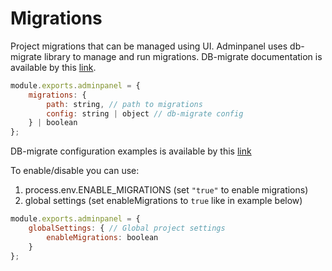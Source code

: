 # Migrations
Project migrations that can be managed using UI. Adminpanel uses db-migrate library
to manage and run migrations. DB-migrate documentation is available by this [link](https://db-migrate.readthedocs.io/en/latest/).

```javascript
module.exports.adminpanel = {
    migrations: {
        path: string, // path to migrations
        config: string | object // db-migrate config
    } | boolean
};
```

DB-migrate configuration examples is available by this [link](https://db-migrate.readthedocs.io/en/latest/Getting%20Started/configuration/)

To enable/disable you can use:
1. process.env.ENABLE_MIGRATIONS (set `"true"` to enable migrations)
2. global settings (set enableMigrations to `true` like in example below)

```javascript
module.exports.adminpanel = {
    globalSettings: { // Global project settings
        enableMigrations: boolean
    }
};
```
